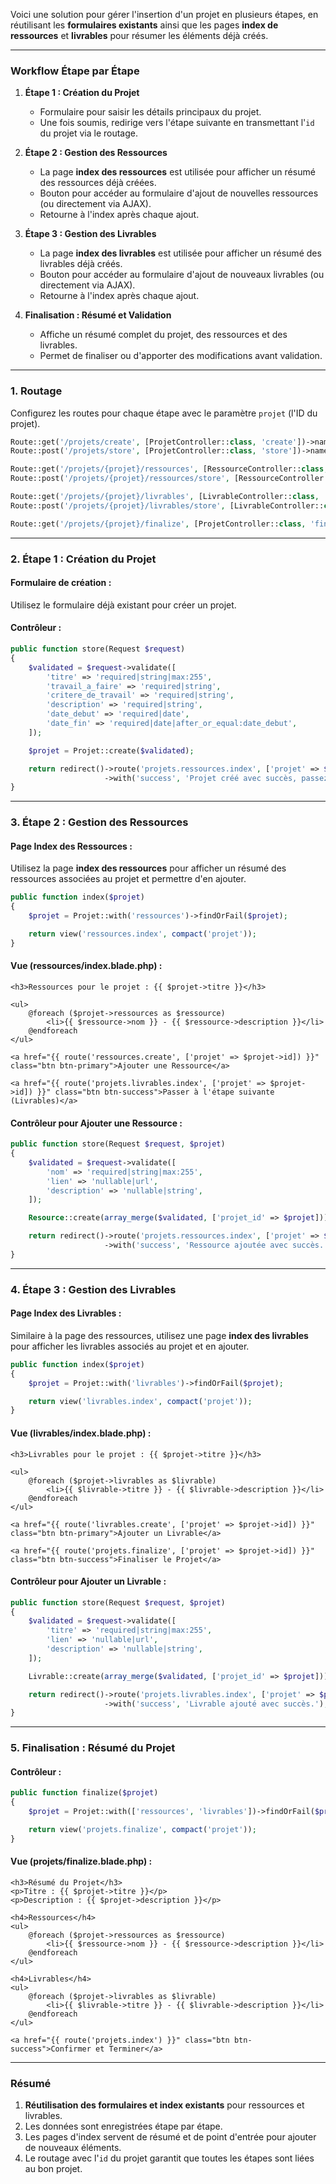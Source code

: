 Voici une solution pour gérer l'insertion d'un projet en plusieurs étapes, en réutilisant les **formulaires existants** ainsi que les pages **index de ressources** et **livrables** pour résumer les éléments déjà créés.

---

### **Workflow Étape par Étape**
1. **Étape 1 : Création du Projet**
   - Formulaire pour saisir les détails principaux du projet.
   - Une fois soumis, redirige vers l'étape suivante en transmettant l'`id` du projet via le routage.

2. **Étape 2 : Gestion des Ressources**
   - La page **index des ressources** est utilisée pour afficher un résumé des ressources déjà créées.
   - Bouton pour accéder au formulaire d'ajout de nouvelles ressources (ou directement via AJAX).
   - Retourne à l'index après chaque ajout.

3. **Étape 3 : Gestion des Livrables**
   - La page **index des livrables** est utilisée pour afficher un résumé des livrables déjà créés.
   - Bouton pour accéder au formulaire d'ajout de nouveaux livrables (ou directement via AJAX).
   - Retourne à l'index après chaque ajout.

4. **Finalisation : Résumé et Validation**
   - Affiche un résumé complet du projet, des ressources et des livrables.
   - Permet de finaliser ou d'apporter des modifications avant validation.

---

### **1. Routage**
Configurez les routes pour chaque étape avec le paramètre `projet` (l'ID du projet).

```php
Route::get('/projets/create', [ProjetController::class, 'create'])->name('projets.create');
Route::post('/projets/store', [ProjetController::class, 'store'])->name('projets.store');

Route::get('/projets/{projet}/ressources', [RessourceController::class, 'index'])->name('projets.ressources.index');
Route::post('/projets/{projet}/ressources/store', [RessourceController::class, 'store'])->name('projets.ressources.store');

Route::get('/projets/{projet}/livrables', [LivrableController::class, 'index'])->name('projets.livrables.index');
Route::post('/projets/{projet}/livrables/store', [LivrableController::class, 'store'])->name('projets.livrables.store');

Route::get('/projets/{projet}/finalize', [ProjetController::class, 'finalize'])->name('projets.finalize');
```

---

### **2. Étape 1 : Création du Projet**
#### Formulaire de création :
Utilisez le formulaire déjà existant pour créer un projet.

#### Contrôleur :
```php
public function store(Request $request)
{
    $validated = $request->validate([
        'titre' => 'required|string|max:255',
        'travail_a_faire' => 'required|string',
        'critere_de_travail' => 'required|string',
        'description' => 'required|string',
        'date_debut' => 'required|date',
        'date_fin' => 'required|date|after_or_equal:date_debut',
    ]);

    $projet = Projet::create($validated);

    return redirect()->route('projets.ressources.index', ['projet' => $projet->id])
                     ->with('success', 'Projet créé avec succès, passez à l\'étape suivante pour gérer les ressources.');
}
```

---

### **3. Étape 2 : Gestion des Ressources**
#### Page Index des Ressources :
Utilisez la page **index des ressources** pour afficher un résumé des ressources associées au projet et permettre d'en ajouter.

```php
public function index($projet)
{
    $projet = Projet::with('ressources')->findOrFail($projet);

    return view('ressources.index', compact('projet'));
}
```

#### Vue (ressources/index.blade.php) :
```blade
<h3>Ressources pour le projet : {{ $projet->titre }}</h3>

<ul>
    @foreach ($projet->ressources as $ressource)
        <li>{{ $ressource->nom }} - {{ $ressource->description }}</li>
    @endforeach
</ul>

<a href="{{ route('ressources.create', ['projet' => $projet->id]) }}" class="btn btn-primary">Ajouter une Ressource</a>

<a href="{{ route('projets.livrables.index', ['projet' => $projet->id]) }}" class="btn btn-success">Passer à l'étape suivante (Livrables)</a>
```

#### Contrôleur pour Ajouter une Ressource :
```php
public function store(Request $request, $projet)
{
    $validated = $request->validate([
        'nom' => 'required|string|max:255',
        'lien' => 'nullable|url',
        'description' => 'nullable|string',
    ]);

    Resource::create(array_merge($validated, ['projet_id' => $projet]));

    return redirect()->route('projets.ressources.index', ['projet' => $projet])
                     ->with('success', 'Ressource ajoutée avec succès.');
}
```

---

### **4. Étape 3 : Gestion des Livrables**
#### Page Index des Livrables :
Similaire à la page des ressources, utilisez une page **index des livrables** pour afficher les livrables associés au projet et en ajouter.

```php
public function index($projet)
{
    $projet = Projet::with('livrables')->findOrFail($projet);

    return view('livrables.index', compact('projet'));
}
```

#### Vue (livrables/index.blade.php) :
```blade
<h3>Livrables pour le projet : {{ $projet->titre }}</h3>

<ul>
    @foreach ($projet->livrables as $livrable)
        <li>{{ $livrable->titre }} - {{ $livrable->description }}</li>
    @endforeach
</ul>

<a href="{{ route('livrables.create', ['projet' => $projet->id]) }}" class="btn btn-primary">Ajouter un Livrable</a>

<a href="{{ route('projets.finalize', ['projet' => $projet->id]) }}" class="btn btn-success">Finaliser le Projet</a>
```

#### Contrôleur pour Ajouter un Livrable :
```php
public function store(Request $request, $projet)
{
    $validated = $request->validate([
        'titre' => 'required|string|max:255',
        'lien' => 'nullable|url',
        'description' => 'nullable|string',
    ]);

    Livrable::create(array_merge($validated, ['projet_id' => $projet]));

    return redirect()->route('projets.livrables.index', ['projet' => $projet])
                     ->with('success', 'Livrable ajouté avec succès.');
}
```

---

### **5. Finalisation : Résumé du Projet**
#### Contrôleur :
```php
public function finalize($projet)
{
    $projet = Projet::with(['ressources', 'livrables'])->findOrFail($projet);

    return view('projets.finalize', compact('projet'));
}
```

#### Vue (projets/finalize.blade.php) :
```blade
<h3>Résumé du Projet</h3>
<p>Titre : {{ $projet->titre }}</p>
<p>Description : {{ $projet->description }}</p>

<h4>Ressources</h4>
<ul>
    @foreach ($projet->ressources as $ressource)
        <li>{{ $ressource->nom }} - {{ $ressource->description }}</li>
    @endforeach
</ul>

<h4>Livrables</h4>
<ul>
    @foreach ($projet->livrables as $livrable)
        <li>{{ $livrable->titre }} - {{ $livrable->description }}</li>
    @endforeach
</ul>

<a href="{{ route('projets.index') }}" class="btn btn-success">Confirmer et Terminer</a>
```

---

### **Résumé**
1. **Réutilisation des formulaires et index existants** pour ressources et livrables.
2. Les données sont enregistrées étape par étape.
3. Les pages d'index servent de résumé et de point d'entrée pour ajouter de nouveaux éléments.
4. Le routage avec l'`id` du projet garantit que toutes les étapes sont liées au bon projet.